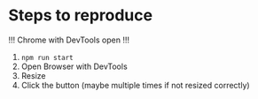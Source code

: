 # Steps to reproduce

!!! Chrome with DevTools open !!!

1. `npm run start`
2. Open Browser with DevTools
3. Resize
4. Click the button (maybe multiple times if not resized correctly)